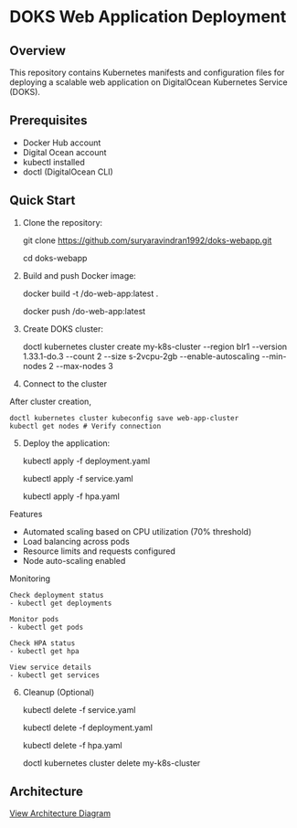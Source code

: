 # DOKS Web Application Deployment

## Overview
This repository contains Kubernetes manifests and configuration files for deploying a scalable web application on DigitalOcean Kubernetes Service (DOKS).

    

## Prerequisites
- Docker Hub account
- Digital Ocean account
- kubectl installed
- doctl (DigitalOcean CLI)

## Quick Start


1. Clone the repository:

    git clone https://github.com/suryaravindran1992/doks-webapp.git

    cd doks-webapp

    

2. Build and push Docker image:

    docker build -t <your-dockerhub-username>/do-web-app:latest .

    docker push <your-dockerhub-username>/do-web-app:latest

    

3. Create DOKS cluster:
 

    doctl kubernetes cluster create my-k8s-cluster --region blr1 --version 1.33.1-do.3 --count 2 --size s-2vcpu-2gb --enable-autoscaling --min-nodes 2 --max-nodes 3

    
4. Connect to the cluster

After cluster creation,

    doctl kubernetes cluster kubeconfig save web-app-cluster
    kubectl get nodes # Verify connection

    
5. Deploy the application:

    
    kubectl apply -f deployment.yaml

    kubectl apply -f service.yaml

    kubectl apply -f hpa.yaml

    

Features

- Automated scaling based on CPU utilization (70% threshold)
- Load balancing across pods
- Resource limits and requests configured
- Node auto-scaling enabled


Monitoring

    
    Check deployment status
    - kubectl get deployments

    Monitor pods
    - kubectl get pods

    Check HPA status
    - kubectl get hpa

    View service details
    - kubectl get services

    

6. Cleanup (Optional)

    
    kubectl delete -f service.yaml

    kubectl delete -f deployment.yaml

    kubectl delete -f hpa.yaml

    doctl kubernetes cluster delete my-k8s-cluster

    

## Architecture
[View Architecture Diagram](DOKS_architecture.pdf)
